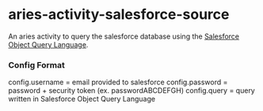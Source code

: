 # aries-activity-salesforce-source

An aries activity to query the salesforce database using the [Salesforce Object Query Language](https://developer.salesforce.com/docs/atlas.en-us.soql_sosl.meta/soql_sosl/). 

### Config Format
config.username = email provided to salesforce
config.password = password + security token (ex. passwordABCDEFGH)
config.query = query written in Salesforce Object Query Language
